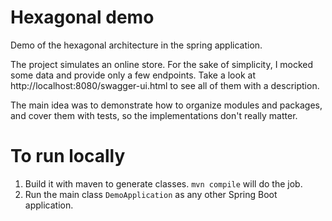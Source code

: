 # Hexagonal demo
Demo of the hexagonal architecture in the spring application. 

The project simulates an online store. For the sake of simplicity, I mocked some data and provide only a few endpoints. Take a look at http://localhost:8080/swagger-ui.html to see all of them with a description.

The main idea was to demonstrate how to organize modules and packages, and cover them with tests, so the implementations don't really matter.

# To run locally
1) Build it with maven to generate classes. ```mvn compile``` will do the job.
2) Run the main class ```DemoApplication``` as any other Spring Boot application.
